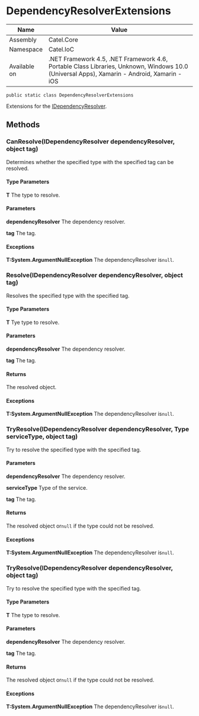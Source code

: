 

# DependencyResolverExtensions

Name|Value
---|---
Assembly|Catel.Core
Namespace|Catel.IoC
Available on|.NET Framework 4.5, .NET Framework 4.6, Portable Class Libraries, Unknown, Windows 10.0 (Universal Apps), Xamarin - Android, Xamarin - iOS

```
public static class DependencyResolverExtensions
```

Extensions for the [IDependencyResolver](#).



## Methods

### CanResolve<T>(IDependencyResolver dependencyResolver, object tag)

Determines whether the specified type with the specified tag can be resolved.

#### Type Parameters

**T**
The type to resolve.

#### Parameters

**dependencyResolver**
The dependency resolver.

**tag**
The tag.

#### Exceptions

**T:System.ArgumentNullException**
The dependencyResolver is`null`.



### Resolve<T>(IDependencyResolver dependencyResolver, object tag)

Resolves the specified type with the specified tag.

#### Type Parameters

**T**
Tye type to resolve.

#### Parameters

**dependencyResolver**
The dependency resolver.

**tag**
The tag.

#### Returns

The resolved object.

#### Exceptions

**T:System.ArgumentNullException**
The dependencyResolver is`null`.



### TryResolve(IDependencyResolver dependencyResolver, Type serviceType, object tag)

Try to resolve the specified type with the specified tag.

#### Parameters

**dependencyResolver**
The dependency resolver.

**serviceType**
Type of the service.

**tag**
The tag.

#### Returns

The resolved object or`null` if the type could not be resolved.

#### Exceptions

**T:System.ArgumentNullException**
The dependencyResolver is`null`.



### TryResolve<T>(IDependencyResolver dependencyResolver, object tag)

Try to resolve the specified type with the specified tag.

#### Type Parameters

**T**
The type to resolve.

#### Parameters

**dependencyResolver**
The dependency resolver.

**tag**
The tag.

#### Returns

The resolved object or`null` if the type could not be resolved.

#### Exceptions

**T:System.ArgumentNullException**
The dependencyResolver is`null`.



